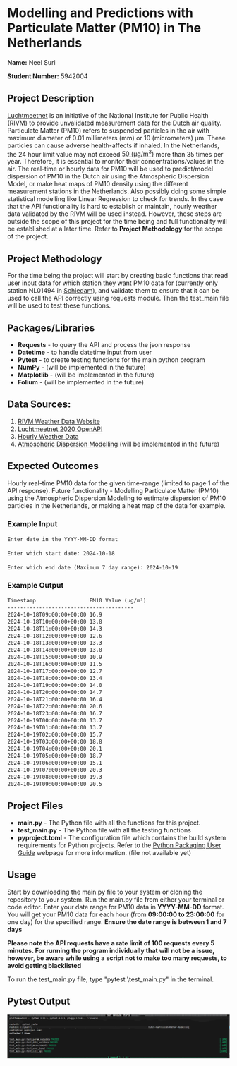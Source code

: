 # Modelling and Predictions with Particulate Matter (PM10) in The Netherlands

**Name:** Neel Suri

**Student Number:** 5942004


## Project Description
[Luchtmeetnet](https://www.luchtmeetnet.nl/) is an initiative of the National Institute for Public Health (RIVM) to provide unvalidated measurement data for the Dutch air quality. Particulate Matter (PM10) refers to suspended particles in the air with maximum diameter of 0.01 millimeters (mm) or 10 (micrometers) μm. These particles can cause adverse health-affects if inhaled. In the Netherlands, the 24 hour limit value may not exceed [50 (μg/m<sup>3</sup>)](https://www.rivm.nl/bibliotheek/digitaaldepot/GTL_matthijsen.pdf) more than 35 times per year. Therefore, it is essential to monitor their concentrations/values in the air. The real-time or hourly data for PM10 will be used to predict/model dispersion of PM10 in the Dutch air using the Atmospheric Dispersion Model, or make heat maps of PM10 density using the different measurement stations in the Netherlands. Also possibly doing some simple statistical modelling like Linear Regression to check for trends. In the case that the API functionality is hard to establish or maintain, hourly weather data validated by the RIVM will be used instead. However, these steps are outside the scope of this project for the time being and full functionality will be established at a later time. Refer to **Project Methodology** for the scope of the project.

## Project Methodology
For the time being the project will start by creating basic functions that read user input data for which station they want PM10 data for (currently only station NL01494 in [Schiedam](https://www.luchtmeetnet.nl/meetpunten?station=NL01494&component=PM10)), and validate them to ensure that it can be used to call the API correctly using requests module. Then the test_main file will be used to test these functions.

## Packages/Libraries
- **Requests** - to query the API and process the json response
- **Datetime** - to handle datetime input from user
- **Pytest** - to create testing functions for the main python program
- **NumPy** - (will be implemented in the future)
- **Matplotlib** - (will be implemented in the future)
- **Folium** - (will be implemented in the future)

## Data Sources:
1. [RIVM Weather Data Website](https://www.luchtmeetnet.nl/informatie)
2. [Luchtmeetnet 2020 OpenAPI](https://api-docs.luchtmeetnet.nl/)
3. [Hourly Weather Data](https://data.rivm.nl/data/luchtmeetnet/Actueel-jaar/)
4. [Atmospheric Dispersion Modelling](https://github.com/pktparticle/gaussianPlume) (will be implemented in the future)

## Expected Outcomes 
Hourly real-time PM10 data for the given time-range (limited to page 1 of the API response). Future functionality - Modelling Particulate Matter (PM10) using the Atmospheric Dispersion Modeling to estimate dispersion of PM10 particles in the Netherlands, or making a heat map of the data for example.

### Example Input
```
Enter date in the YYYY-MM-DD format

Enter which start date: 2024-10-18

Enter which end date (Maximum 7 day range): 2024-10-19
```

### Example Output
```
Timestamp                 PM10 Value (µg/m³)
----------------------------------------
2024-10-18T09:00:00+00:00 16.9
2024-10-18T10:00:00+00:00 13.8
2024-10-18T11:00:00+00:00 14.3
2024-10-18T12:00:00+00:00 12.6
2024-10-18T13:00:00+00:00 13.3
2024-10-18T14:00:00+00:00 13.8
2024-10-18T15:00:00+00:00 10.9
2024-10-18T16:00:00+00:00 11.5
2024-10-18T17:00:00+00:00 12.7
2024-10-18T18:00:00+00:00 13.4
2024-10-18T19:00:00+00:00 14.0
2024-10-18T20:00:00+00:00 14.7
2024-10-18T21:00:00+00:00 16.4
2024-10-18T22:00:00+00:00 20.6
2024-10-18T23:00:00+00:00 16.7
2024-10-19T00:00:00+00:00 13.7
2024-10-19T01:00:00+00:00 13.7
2024-10-19T02:00:00+00:00 15.7
2024-10-19T03:00:00+00:00 18.8
2024-10-19T04:00:00+00:00 20.1
2024-10-19T05:00:00+00:00 18.7
2024-10-19T06:00:00+00:00 15.1
2024-10-19T07:00:00+00:00 20.3
2024-10-19T08:00:00+00:00 19.3
2024-10-19T09:00:00+00:00 20.5
```

## Project Files 
- **main.py** - The Python file with all the functions for this project.
- **test_main.py** - The Python file with all the testing functions
- **pyproject.toml** - The configuration file which contains the build system requirements for Python projects. Refer to the [Python Packaging User Guide](https://packaging.python.org/en/latest/specifications/pyproject-toml/) webpage for more information. (file not available yet)

## Usage
Start by downloading the main.py file to your system or cloning the repository to your system. Run the main.py file from either your terminal or code editor. Enter your date range for PM10 data in **YYYY-MM-DD** format. You will get your PM10 data for each hour (from **09:00:00 to 23:00:00** for one day) for the specified range. **Ensure the date range is between 1 and 7 days**

**Please note the API requests have a rate limit of 100 requests every 5 minutes. For running the program individually that will not be a issue, however, be aware while using a script not to make too many requests, to avoid getting blacklisted**

To run the test_main.py file, type "pytest <directory>\test_main.py" in the terminal.

## Pytest Output

![Pytest output for test_main.py file which contains testing functions for my main.py file](pytestoutput.png)
